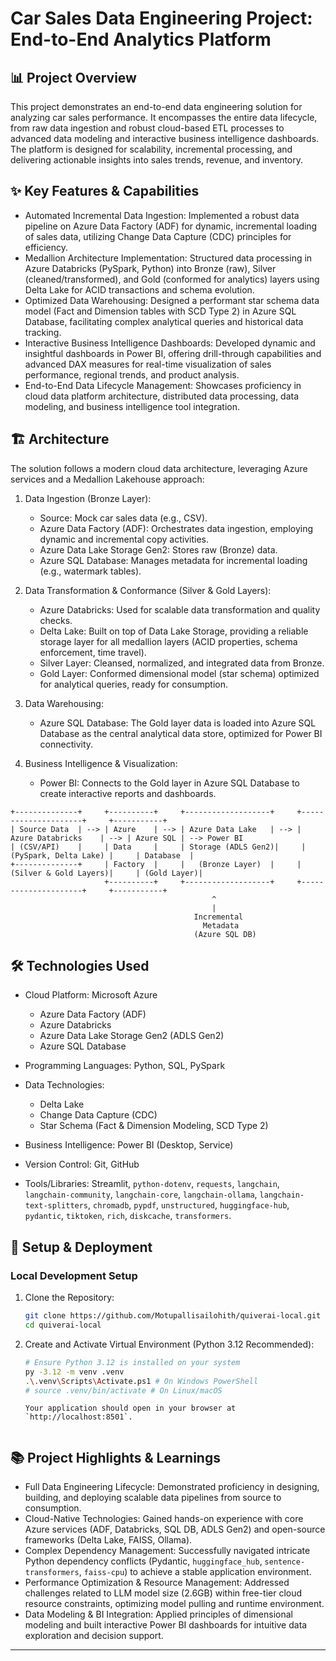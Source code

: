 
# Car Sales Data Engineering Project: End-to-End Analytics Platform

## 📊 Project Overview

This project demonstrates an end-to-end data engineering solution for analyzing car sales performance. It encompasses the entire data lifecycle, from raw data ingestion and robust cloud-based ETL processes to advanced data modeling and interactive business intelligence dashboards. The platform is designed for scalability, incremental processing, and delivering actionable insights into sales trends, revenue, and inventory.

## ✨ Key Features & Capabilities

  * Automated Incremental Data Ingestion: Implemented a robust data pipeline on Azure Data Factory (ADF) for dynamic, incremental loading of sales data, utilizing Change Data Capture (CDC) principles for efficiency.
  * Medallion Architecture Implementation: Structured data processing in Azure Databricks (PySpark, Python) into Bronze (raw), Silver (cleaned/transformed), and Gold (conformed for analytics) layers using Delta Lake for ACID transactions and schema evolution.
  * Optimized Data Warehousing: Designed a performant star schema data model (Fact and Dimension tables with SCD Type 2) in Azure SQL Database, facilitating complex analytical queries and historical data tracking.
  * Interactive Business Intelligence Dashboards: Developed dynamic and insightful dashboards in Power BI, offering drill-through capabilities and advanced DAX measures for real-time visualization of sales performance, regional trends, and product analysis.
  * End-to-End Data Lifecycle Management: Showcases proficiency in cloud data platform architecture, distributed data processing, data modeling, and business intelligence tool integration.

## 🏗️ Architecture

The solution follows a modern cloud data architecture, leveraging Azure services and a Medallion Lakehouse approach:

1.  Data Ingestion (Bronze Layer):

      * Source: Mock car sales data (e.g., CSV).
      * Azure Data Factory (ADF): Orchestrates data ingestion, employing dynamic and incremental copy activities.
      * Azure Data Lake Storage Gen2: Stores raw (Bronze) data.
      * Azure SQL Database: Manages metadata for incremental loading (e.g., watermark tables).

2.  Data Transformation & Conformance (Silver & Gold Layers):

      * Azure Databricks: Used for scalable data transformation and quality checks.
      * Delta Lake: Built on top of Data Lake Storage, providing a reliable storage layer for all medallion layers (ACID properties, schema enforcement, time travel).
      * Silver Layer: Cleansed, normalized, and integrated data from Bronze.
      * Gold Layer: Conformed dimensional model (star schema) optimized for analytical queries, ready for consumption.

3.  Data Warehousing:

      * Azure SQL Database: The Gold layer data is loaded into Azure SQL Database as the central analytical data store, optimized for Power BI connectivity.

4.  Business Intelligence & Visualization:

      * Power BI: Connects to the Gold layer in Azure SQL Database to create interactive reports and dashboards.

<!-- end list -->

```
+--------------+     +----------+     +-------------------+     +---------------------+     +-----------+
| Source Data  | --> | Azure    | --> | Azure Data Lake   | --> | Azure Databricks    | --> | Azure SQL | --> Power BI
| (CSV/API)    |     | Data     |     | Storage (ADLS Gen2)|     | (PySpark, Delta Lake) |     | Database  |
+--------------+     | Factory  |     |   (Bronze Layer)  |     | (Silver & Gold Layers)|     | (Gold Layer)|
                     +----------+     +-------------------+     +---------------------+     +-----------+
                                             ^
                                             |
                                         Incremental
                                           Metadata
                                         (Azure SQL DB)
```

## 🛠️ Technologies Used

  * Cloud Platform: Microsoft Azure
      * Azure Data Factory (ADF)
      * Azure Databricks
      * Azure Data Lake Storage Gen2 (ADLS Gen2)
      * Azure SQL Database
  * Programming Languages: Python, SQL, PySpark
  * Data Technologies:
      * Delta Lake
      * Change Data Capture (CDC)
      * Star Schema (Fact & Dimension Modeling, SCD Type 2)
      
  * Business Intelligence: Power BI (Desktop, Service)
  * Version Control: Git, GitHub
  * Tools/Libraries: Streamlit, `python-dotenv`, `requests`, `langchain`, `langchain-community`, `langchain-core`, `langchain-ollama`, `langchain-text-splitters`, `chromadb`, `pypdf`, `unstructured`, `huggingface-hub`, `pydantic`, `tiktoken`, `rich`, `diskcache`, `transformers`.

## 🚀 Setup & Deployment

### Local Development Setup

1.  Clone the Repository:
    ```bash
    git clone https://github.com/Motupallisailohith/quiverai-local.git
    cd quiverai-local
    ```
2.  Create and Activate Virtual Environment (Python 3.12 Recommended):
    ```bash
    # Ensure Python 3.12 is installed on your system
    py -3.12 -m venv .venv
    .\.venv\Scripts\Activate.ps1 # On Windows PowerShell
    # source .venv/bin/activate # On Linux/macOS
    ```

    ```
    Your application should open in your browser at `http://localhost:8501`.


## 📚 Project Highlights & Learnings

  * Full Data Engineering Lifecycle: Demonstrated proficiency in designing, building, and deploying scalable data pipelines from source to consumption.
  * Cloud-Native Technologies: Gained hands-on experience with core Azure services (ADF, Databricks, SQL DB, ADLS Gen2) and open-source frameworks (Delta Lake, FAISS, Ollama).
  * Complex Dependency Management: Successfully navigated intricate Python dependency conflicts (Pydantic, `huggingface_hub`, `sentence-transformers`, `faiss-cpu`) to achieve a stable application environment.
  * Performance Optimization & Resource Management: Addressed challenges related to LLM model size (2.6GB) within free-tier cloud resource constraints, optimizing model pulling and runtime environment.
  * Data Modeling & BI Integration: Applied principles of dimensional modeling and built interactive Power BI dashboards for intuitive data exploration and decision support.



-----
